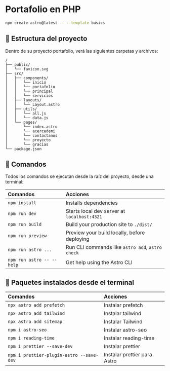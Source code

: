 # Portafolio en PHP

```sh
npm create astro@latest -- --template basics
```

## 🚀 Estructura del proyecto

Dentro de su proyecto portafolio, verá las siguientes carpetas y archivos:

```text
/
├── public/
│   └── favicon.svg
├── src/
│   ├── components/
│   │   └── inicio
│   │   └── portafolio
│   │   └── principal
│   │   └── servicios
│   ├── layouts/
│   │   └── Layout.astro
│   ├── utils/
│   │   └── all.js
│   │   └── data.js
│   └── pages/
│       └── index.astro
│       └── acercademi
│       └── contactanos
│       └── proyecto
│       └── gracias
└── package.json
```

## 🧞 Comandos

Todos los comandos se ejecutan desde la raíz del proyecto, desde una terminal:

| Comandos                  | Acciones                                         |
| :------------------------ | :----------------------------------------------- |
| `npm install`             | Installs dependencies                            |
| `npm run dev`             | Starts local dev server at `localhost:4321`      |
| `npm run build`           | Build your production site to `./dist/`          |
| `npm run preview`         | Preview your build locally, before deploying     |
| `npm run astro ...`       | Run CLI commands like `astro add`, `astro check` |
| `npm run astro -- --help` | Get help using the Astro CLI                     |

## 👀 Paquetes instalados desde el terminal

| Comandos                                 | Acciones                                         |
| :----------------------------------------| :----------------------------------------------- |
| `npx astro add prefetch`                 | Instalar prefetch                                |
| `npx astro add tailwind`                 | Instalar tailwind                                |
| `npx astro add sitemap`                  | Instalar Tailwind                                |
| `npm i astro-seo`                        | Instalar astro-seo                               |
| `npm i reading-time`                     | Instalar reading-time                            |
| `npm i prettier --save-dev`              | Instalar prettier                                |
| `npm i prettier-plugin-astro --save-dev` | Instalar prettier para Astro                     |

